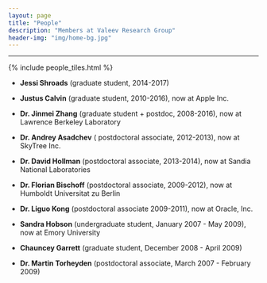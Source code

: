 ```yaml
---
layout: page
title: "People"
description: "Members at Valeev Research Group"
header-img: "img/home-bg.jpg"
---
```

<hr>

{% include people_tiles.html %}



- **Jessi Shroads** (graduate student, 2014-2017)

- **Justus Calvin** (graduate student, 2010-2016), now at Apple Inc.

- **Dr. Jinmei Zhang** 
(graduate student + postdoc, 2008-2016), now at Lawrence Berkeley Laboratory 

- **Dr. Andrey Asadchev** (
postdoctoral associate, 2012-2013), now at SkyTree Inc.

- **Dr. David Hollman** 
(postdoctoral associate, 2013-2014), now at Sandia National Laboratories

- **Dr. Florian Bischoff** 
(postdoctoral associate, 2009-2012), now at Humboldt Universitat zu Berlin

- **Dr. Liguo Kong** 
(postdoctoral associate 2009-2011), now at Oracle, Inc.

- **Sandra Hobson** 
(undergraduate student, January 2007 - May 2009), now at Emory University

- **Chauncey Garrett**
(graduate student, December 2008 - April 2009)

- **Dr. Martin Torheyden** 
(postdoctoral associate, March 2007 - February 2009)
